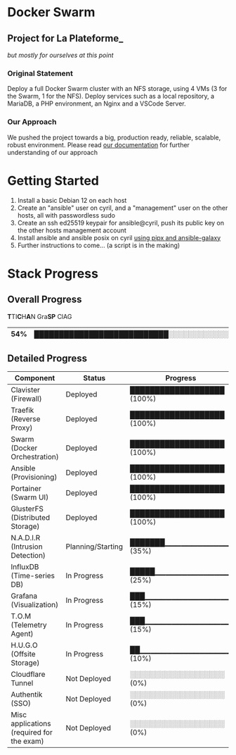 # Docker Swarm
## Project for La Plateforme_
*but mostly for ourselves at this point*

### Original Statement

Deploy a full Docker Swarm cluster with an NFS storage, using 4 VMs (3 for the Swarm, 1 for the NFS). Deploy services such as a local repository, a MariaDB, a PHP environment, an Nginx and a VSCode Server.

### Our Approach

We pushed the project towards a big, production ready, reliable, scalable, robust environment.
Please read [our documentation](https://github.com/ethan-zieba/swarm/blob/docs/docs/README.md) for further understanding of our approach

# Getting Started

1. Install a basic Debian 12 on each host
2. Create an "ansible" user on cyril, and a "management" user on the other hosts, all with passwordless sudo
3. Create an ssh ed25519 keypair for ansible@cyril, push its public key on the other hosts management account
4. Install ansible and ansible posix on cyril [using pipx and ansible-galaxy](https://github.com/ethan-zieba/swarm/blob/docs/docs/2_DEPLOYMENT/ANSIBLE.md#installing-ansible)
5. Further instructions to come... (a script is in the making)

# Stack Progress

## Overall Progress
**T**TI**C**H**A**N Gra**SP** ClAG

| **54%** | ███████████████████████████░░░░░░░░░░░░░░░░░░░░░░░ |
| --- | --- |
## Detailed Progress

| Component                      | Status             | Progress               |
|-------------------------------|--------------------|------------------------|
| Clavister (Firewall)           | Deployed           | ███████████████████ (100%) |
| Traefik (Reverse Proxy)        | Deployed           | ███████████████████ (100%) |
| Swarm (Docker Orchestration)   | Deployed           | ███████████████████ (100%) |
| Ansible (Provisioning)         | Deployed           | ███████████████████ (100%) |
| Portainer (Swarm UI)           | Deployed           | ███████████████████ (100%) |
| GlusterFS (Distributed Storage)| Deployed           | ███████████████████ (100%) |
| N.A.D.I.R (Intrusion Detection)| Planning/Starting  | ███████▁▁▁▁▁▁▁▁▁▁▁▁ (35%)     |
| InfluxDB (Time-series DB)      | In Progress        | █████▁▁▁▁▁▁▁▁▁▁▁▁▁▁ (25%)     |
| Grafana (Visualization)        | In Progress        | ███▁▁▁▁▁▁▁▁▁▁▁▁▁▁▁▁ (15%)     |
| T.O.M (Telemetry Agent)         | In Progress       | ███▁▁▁▁▁▁▁▁▁▁▁▁▁▁▁▁ (15%)     |
| H.U.G.O (Offsite Storage)       | In Progress       | ██▁▁▁▁▁▁▁▁▁▁▁▁▁▁▁▁▁ (10%)     |
| Cloudflare Tunnel              | Not Deployed       | ░░░░░░░░░░░░░░░░░░░ (0%)      |
| Authentik (SSO)                | Not Deployed       | ░░░░░░░░░░░░░░░░░░░ (0%)      |
| Misc applications (required for the exam)| Not Deployed| ░░░░░░░░░░░░░░░░░░░ (0%)   |

